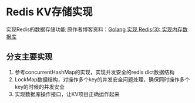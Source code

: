 # Redis KV存储实现
实现Redis的数据存储功能
原作者博客资料：[Golang 实现 Redis(3): 实现内存数据库](https://www.cnblogs.com/Finley/p/12590718.html)

## 分支主要实现
1. 参考concurrentHashMap的实现，实现并发安全的redis dict数据结构
2. LockMap数据结构，对操作多个key的并发安全问题处理，确保同时操作多个key的时候的并发安全
3. 实现数据库操作接口，让KV项目正确运作起来